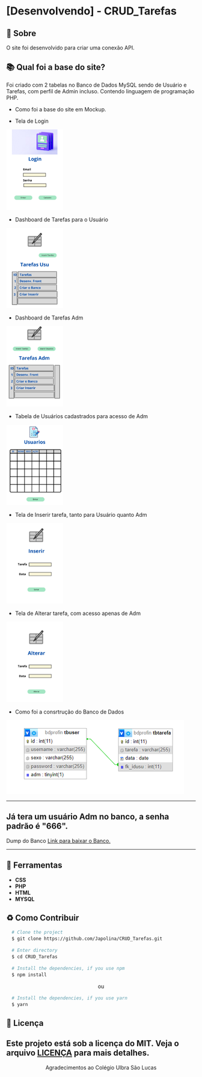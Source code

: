 # [Desenvolvendo] - CRUD_Tarefas

## 📘 Sobre

O site foi desenvolvido para criar uma conexão API.


## 📚 Qual foi a base do site?

Foi criado com 2 tabelas no Banco de Dados MySQL sendo de Usuário e Tarefas, com perfil de Admin incluso. Contendo linguagem de programação PHP.
-  Como foi a base do site em Mockup.

-  Tela de Login
<img width="30%" src="/CRUD/img/GitHub/Login-1.jpg"/>

- Dashboard de Tarefas para o Usuário
<img width="30%" src="/CRUD/img/GitHub/Login-6.jpg"/>

- Dashboard de Tarefas Adm
<img width="30%" src="/CRUD/img/GitHub/Login-3.jpg"/>

- Tabela de Usuários cadastrados para acesso de Adm
<img width="30%" src="/CRUD/img/GitHub/Login-2.jpg"/>

- Tela de Inserir tarefa, tanto para Usuário quanto Adm
<img width="30%" src="/CRUD/img/GitHub/Login-4.jpg"/>

- Tela de Alterar tarefa, com acesso apenas de Adm
<img width="30%" src="/CRUD/img/GitHub/Login-5.jpg"/>

- Como foi a consrtrução do Banco de Dados
<img src="/CRUD/img/GitHub/Banco.png"/>


**********************************************************************
## Já tera um usuário Adm no banco, a senha padrão é "666".

Dump do Banco 
<a href="/CRUD/dump_mysql/bdprofin.sql">Link para baixar o Banco.</a>

*********************************************************************



## 🔨 Ferramentas
- **CSS**
- **PHP**
- **HTML**
- **MYSQL**



## ♻️ Como Contribuir

```bash
  # Clone the project
  $ git clone https://github.com/Japolina/CRUD_Tarefas.git
```

```bash
  # Enter directory
  $ cd CRUD_Tarefas
```

```bash
  # Install the dependencies, if you use npm
  $ npm install
```

<p align="center">ou</p>

```bash
  # Install the dependencies, if you use yarn
  $ yarn
```


## 📜 Licença

Este projeto está sob a licença do MIT. Veja o arquivo <a href="https://github.com/Japolina/CRUD_Tarefas/blob/main/LICENSE">LICENÇA</a> para mais detalhes.
---


<p align="center">Agradecimentos ao Colégio Ulbra São Lucas</p>

